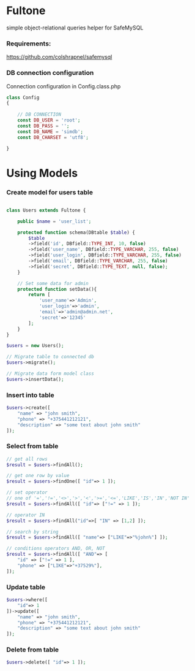 # Fultone
simple object-relational queries helper for SafeMySQL

### Requirements:
<https://github.com/colshrapnel/safemysql>

### DB connection configuration
Connection configuration in Config.class.php
```php
class Config
{
    
    // DB CONNECTION
    const DB_USER = 'root';
    const DB_PASS = '';
    const DB_NAME = 'simdb';
    const DB_CHARSET = 'utf8';

}
```

# Using Models

### Create model for users table
```php

class Users extends Fultone {

    public $name = 'user_list';

    protected function schema(DBtable $table) {
        $table
        ->field('id', DBfield::TYPE_INT, 10, false)
        ->field('user_name', DBfield::TYPE_VARCHAR, 255, false)
        ->field('user_login', DBfield::TYPE_VARCHAR, 255, false)
        ->field('email', DBfield::TYPE_VARCHAR, 255, false)
        ->field('secret', DBfield::TYPE_TEXT, null, false);
    }

    // Set some data for admin
    protected function setData(){
        return [
            'user_name'=>'Admin',
            'user_login'=>'admin',
            'email'=>'admin@admin.net',
            'secret'=>'12345'
        ];
    }
}

$users = new Users();

// Migrate table to connected db
$users->migrate();

// Migrate data form model class
$users->insertData();
```

### Insert into table
```php
$users->create([
    "name" => "john smith",
    "phone" => "+375441212121",
    "description" => "some text about john smith"
]);
```

### Select from table
```php
// get all rows
$result = $users->findAll();

// get one row by value
$result = $users->findOne([ "id"=> 1 ]);

// set operator
// one of '=','!=','<>','>','<','>=','<=','LIKE','IS','IN','NOT IN'
$result = $users->findAll([ "id"=> ["!=" => 1 ]);

// operator IN
$result = $users->findAll("id"=>[ "IN" => [1,2] ]);

// search by string
$result = $users->findAll([ "name"=> ["LIKE"=>"%john%"] ]);

// conditions operators AND, OR, NOT
$result = $users->findAll([ "AND"=> [
    "id" => ["!=" => 1 ],
    "phone" => ["LIKE"=>"+37529%"],
]);
```

### Update table
```php
$users->where([
    "id"=> 1
])->update([
    "name" => "john smith",
    "phone" => "+375441212121",
    "description" => "some text about john smith"
]);
```

### Delete from table
```php
$users->delete([ "id"=> 1 ]);
```
